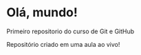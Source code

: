 # Olá, mundo!
 Primeiro repositorio do curso de Git e GitHub

Repositório criado em uma aula ao vivo!